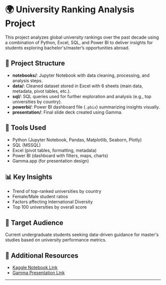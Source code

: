 # 🌍 University Ranking Analysis Project

This project analyzes global university rankings over the past decade using a combination of Python, Excel, SQL, and Power BI to deliver insights for students exploring bachelor's/master’s opportunities abroad.

## 📁 Project Structure

- **notebooks/**: Jupyter Notebook with data cleaning, processing, and analysis steps.
- **data/**: Cleaned dataset stored in Excel with 6 sheets (main data, metadata, pivot tables, etc.).
- **sql/**: SQL queries used for further exploration and analysis (e.g., top universities by country).
- **powerbi/**: Power BI dashboard file (`.pbix`) summarizing insights visually.
- **presentation/**: Final slide deck created using Gamma.

## 🚀 Tools Used

- Python (Jupyter Notebook, Pandas, Matplotlib, Seaborn, Plotly)
- SQL (MSSQL)
- Excel (pivot tables, formatting, metadata)
- Power BI (dashboard with filters, maps, charts)
- Gamma.app (for presentation design)

## 📊 Key Insights

- Trend of top-ranked universities by country
- Female/Male student ratios
- Factors affecting International Diversity
- Top 100 universities by overall score

## 🧠 Target Audience

Current undergraduate students seeking data-driven guidance for master's studies based on university performance metrics.

## 🔗 Additional Resources

- [Kaggle Notebook Link](https://www.kaggle.com/code/moazgehad/world-universities-rank)
- [Gamma Presentation Link](https://gamma.app/docs/World-University-Rankings-ja3egz5lpfhn0nf)

---

